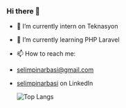 ### Hi there 👋

- 🔭 I’m currently intern on Teknasyon
- 🌱 I’m currently learning PHP Laravel
- 📫 How to reach me:
- [selimpinarbasi@gmail.com](selimpinarbasi@gmail.com)
- [selimpinarbasi](https://tr.linkedin.com/in/selimpinarbasi) on LinkedIn




 
  ![Top Langs](https://github-readme-stats.vercel.app/api/top-langs/?username=selimpinarbasi&langs_count=10)